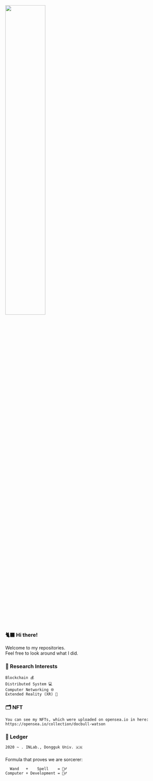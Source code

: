 <img src = "https://user-images.githubusercontent.com/59289320/164983610-4a7c91ad-08c2-4aed-8e78-00f8e2d35829.png" width="50%">

### 🐈‍⬛ Hi there! 
Welcome to my repositories.   
Feel free to look around what I did.

### 🌟 Research Interests 
```
Blockchain 💰     
Distributed System 💻      
Computer Networking 🌐   
Extended Reality (XR) 🚀
```

### 🗂 NFT 
```
You can see my NFTs, which were uploaded on opensea.io in here:
https://opensea.io/collection/docbull-watson
```

### 📜 Ledger 
```
2020 ~ . INLab., Dongguk Univ. 🇰🇷
```

###
Formula that proves we are sorcerer:
```
  Wand   +    Spell    = 🧙‍♂️
Computer + Development = 🧙‍♂️
```


<!--
**docbull/docbull** is a ✨ _special_ ✨ repository because its `README.md` (this file) appears on your GitHub profile.

Here are some ideas to get you started:

- 🔭 I’m currently working on ...
- 🌱 I’m currently learning ...
- 👯 I’m looking to collaborate on ...
- 🤔 I’m looking for help with ...
- 💬 Ask me about ...
- 📫 How to reach me: ...
- 😄 Pronouns: ...
- ⚡ Fun fact: ...
-->
